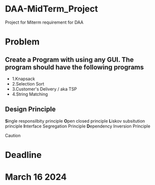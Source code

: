 # DAA-MidTerm_Project
Project for Miterm requirement for DAA
# Problem 
## Create a Program with using any GUI. The program should have the following programs
- 1.Knapsack
- 2.Selection Sort
- 3.Customer's Delivery / aka TSP
- 4.String Matching
## Design Principle
<strong>S</strong>ingle responsilbity principle 
<strong>O</strong>pen closed principle
<strong>L</strong>iskov subsitution principle
<strong>I</strong>nterface Segregation Principle
<strong>D</strong>ependency Inversion Principle
>[!Caution]
># Deadline 
> # March 16 2024
